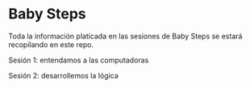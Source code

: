 Baby Steps
==========
Toda la información platicada en las sesiones de Baby Steps se estará recopilando en este repo.

Sesión 1: entendamos a las computadoras

Sesión 2: desarrollemos la lógica

